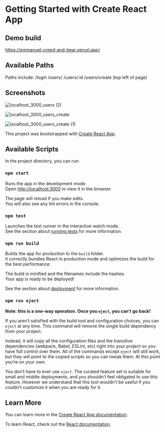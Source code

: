 # Getting Started with Create React App

## Demo build
https://emmanuel-creed-and-bear.vercel.app/


## Available Paths
Paths include:
/login
/users/
/users/:id
/users/create (top left of page)

## Screenshots
![localhost_3000_users (2)](https://user-images.githubusercontent.com/52470812/199494378-69c834ca-cf81-4908-8f06-68085260ac5c.png)

![localhost_3000_users_create](https://user-images.githubusercontent.com/52470812/199494644-d4723d2d-98b4-424d-89f5-bf77f9587577.png)

![localhost_3000_users_create (1)](https://user-images.githubusercontent.com/52470812/199494955-199818c7-f1c5-4a79-886b-2617e021a0c3.png)

This project was bootstrapped with [Create React App](https://github.com/facebook/create-react-app).

## Available Scripts

In the project directory, you can run:

### `npm start`

Runs the app in the development mode.\
Open [http://localhost:3000](http://localhost:3000) to view it in the browser.

The page will reload if you make edits.\
You will also see any lint errors in the console.

### `npm test`

Launches the test runner in the interactive watch mode.\
See the section about [running tests](https://facebook.github.io/create-react-app/docs/running-tests) for more information.

### `npm run build`

Builds the app for production to the `build` folder.\
It correctly bundles React in production mode and optimizes the build for the best performance.

The build is minified and the filenames include the hashes.\
Your app is ready to be deployed!

See the section about [deployment](https://facebook.github.io/create-react-app/docs/deployment) for more information.

### `npm run eject`

**Note: this is a one-way operation. Once you `eject`, you can’t go back!**

If you aren’t satisfied with the build tool and configuration choices, you can `eject` at any time. This command will remove the single build dependency from your project.

Instead, it will copy all the configuration files and the transitive dependencies (webpack, Babel, ESLint, etc) right into your project so you have full control over them. All of the commands except `eject` will still work, but they will point to the copied scripts so you can tweak them. At this point you’re on your own.

You don’t have to ever use `eject`. The curated feature set is suitable for small and middle deployments, and you shouldn’t feel obligated to use this feature. However we understand that this tool wouldn’t be useful if you couldn’t customize it when you are ready for it.

## Learn More

You can learn more in the [Create React App documentation](https://facebook.github.io/create-react-app/docs/getting-started).

To learn React, check out the [React documentation](https://reactjs.org/).

